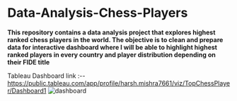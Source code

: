 # Data-Analysis-Chess-Players
**This repository contains a data analysis project that explores highest ranked chess players in the world. The objective is to clean and prepare data for interactive dashboard where I will be able to highlight highest ranked players in every country and player distribution depending on their FIDE title**

Tableau Dashboard link :-- https://public.tableau.com/app/profile/harsh.mishra7661/viz/TopChessPlayer/Dashboard1
![dashboard](https://github.com/kamkaz1/Data-Analysis-Chess-Players/assets/113297818/18e2a7bc-4369-4bc0-8050-9296dc2d49be)
